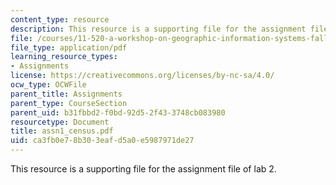 ```yaml
---
content_type: resource
description: This resource is a supporting file for the assignment file of lab 2.
file: /courses/11-520-a-workshop-on-geographic-information-systems-fall-2005/ca3fb0e78b303eafd5a0e5987971de27_assn1_census.pdf
file_type: application/pdf
learning_resource_types:
- Assignments
license: https://creativecommons.org/licenses/by-nc-sa/4.0/
ocw_type: OCWFile
parent_title: Assignments
parent_type: CourseSection
parent_uid: b31fbbd2-f0bd-92d5-2f43-3748cb083980
resourcetype: Document
title: assn1_census.pdf
uid: ca3fb0e7-8b30-3eaf-d5a0-e5987971de27
---
```

This resource is a supporting file for the assignment file of lab 2.